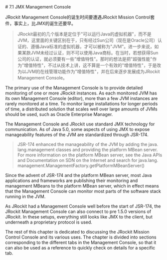 <a name="7.1" />
# 7.1 JMX Management Console

JRockit Management Console的诞生时间要遭遇JRockit Mission Control套件，事实上，比JMX的诞生还要早。

>JRockit最初的几个版本是定位于"可以运行Java的虚拟机器"，而不是JVM，这里面的关键区别在于，只有经过Sun公司（现在是Oracle公司）认证的、遵循Java标准的虚拟机器，才可以被称为"JVM"。进一步来说，如果某款JVM未经过认证，则不可以使用Java商标。在当时，若想获得Sun公司的认证，就必须要有一些"增值特性"。那时的想法是把"超强性能"作为"增值特性"，不过从技术上讲，这不算是一个有效的"增值特性"，于是改为以JVM的在线管理功能作为"增值特性"，并在后来逐步发展成为JRockit Management Console。

The primary use of the Management Console is to provide detailed monitoring of one
or more JRockit instances. As each monitored JVM has its own Management Console
(editor), more than a few JVM instances are rarely monitored at a time. To monitor
large installations for longer periods of time, a distributed solution that scales well
over large amounts of JVMs should be used, such as Oracle Enterprise Manager.

The Management Console and JRockit use standard JMX technology for
communication. As of Java 5.0, some aspects of using JMX to expose manageability
features of the JVM are standardized through JSR-174.

>JSR-174 enhanced the manageability of the JVM by adding the java.
lang.management classes and providing the platform MBean server.
For more information on the platform MBean server, see the Java APIs
and Documentation on SDN on the Internet and search for java.lang.
management.ManagementFactory.getPlatformMBeanServer()

Since the advent of JSR-174 and the platform MBean server, most Java applications
and frameworks are publishing their monitoring and management MBeans to the
platform MBean server, which in effect means that the Management Console can
monitor most parts of the software stack running in the JVM.

As JRockit had a Management Console well before the start of JSR-174, the JRockit
Management Console can also connect to pre 1.5.0 versions of JRockit. In these
setups, everything still looks like JMX to the client, but underneath a proprietary
protocol is used.

The rest of this chapter is dedicated to discussing the JRockit Mission Control
Console and its various uses. The chapter is divided into sections corresponding
to the different tabs in the Management Console, so that it can also be used as a
reference to quickly check on details for a specific tab.